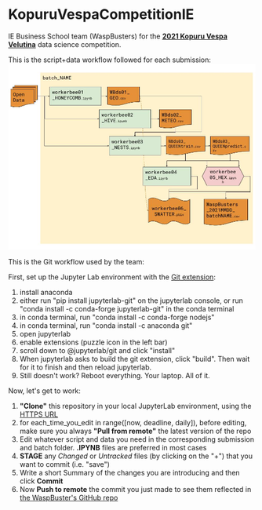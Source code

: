 # KopuruVespaCompetitionIE
IE Business School team (WaspBusters) for the [**2021 Kopuru Vespa Velutina**](https://kopuru.com/desafio/vespa-velutina/) data science competition.

This is the script+data workflow followed for each submission:
![WaspBusters workflow](https://github.com/IEwaspbusters/KopuruVespaCompetitionIE/raw/main/Competition_subs/Beeswax.jpg "THE BEESWAX is the glue that keeps it all together")

This is the Git workflow used by the team:

First, set up the Jupyter Lab environment with the [Git extension](https://github.com/jupyterlab/jupyterlab-git):
1. install anaconda
2. either run "pip install jupyterlab-git" on the jupyterlab console, or run "conda install -c conda-forge jupyterlab-git" in the conda terminal
3. in conda terminal, run "conda install -c conda-forge nodejs"
4. in conda terminal, run "conda install -c anaconda git"
5. open jupyterlab
6. enable extensions (puzzle icon in the left bar)
7. scroll down to @jupyterlab/git and click "install"
8. When jupyterlab asks to build the git extension, click "build". Then wait for it to finish and then reload jupyterlab.
9. Still doesn't work? Reboot everything. Your laptop. All of it.

Now, let's get to work:
1. **"Clone"** this repository in your local JupyterLab environment, using the [HTTPS URL](https://github.com/IEwaspbusters/KopuruVespaCompetitionIE.git)
4. for each_time_you_edit in range([now, deadline, daily]), before editing, make sure you always **"Pull from remote"** the latest version of the repo
5. Edit whatever script and data you need in the corresponding submission and batch folder. **.IPYNB** files are preferred in most cases
6. **STAGE** any _Changed_ or _Untracked_ files (by clicking on the "+") that you want to commit (i.e. "save")
7. Write a short Summary of the changes you are introducing and then click **Commit**
8. Now **Push to remote** the commit you just made to see them reflected in [the WaspBuster's GitHub repo](https://github.com/IEwaspbusters/KopuruVespaCompetitionIE)

